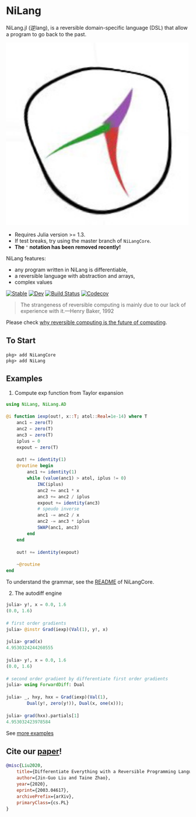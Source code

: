 # NiLang

NiLang.jl (逆lang), is a reversible domain-specific language (DSL) that allow a program to go back to the past.

<img src="docs/src/asset/logo2.jpg" width=500px/>

* Requires Julia version >= 1.3.
* If test breaks, try using the master branch of `NiLangCore`.
* **The `'` notation has been removed recently!**


NiLang features:

* any program written in NiLang is differentiable,
* a reversible language with abstraction and arrays,
* complex values

[![Stable](https://img.shields.io/badge/docs-stable-blue.svg)](https://GiggleLiu.github.io/NiLang.jl/stable)
[![Dev](https://img.shields.io/badge/docs-dev-blue.svg)](https://GiggleLiu.github.io/NiLang.jl/dev)
[![Build Status](https://travis-ci.com/GiggleLiu/NiLang.jl.svg?branch=master)](https://travis-ci.com/GiggleLiu/NiLang.jl)
[![Codecov](https://codecov.io/gh/GiggleLiu/NiLang.jl/branch/master/graph/badge.svg)](https://codecov.io/gh/GiggleLiu/NiLang.jl)

> The strangeness of reversible computing is mainly due to
> our lack of experience with it.—Henry Baker, 1992

Please check [why reversible computing is the future of computing](https://giggleliu.github.io/NiLang.jl/dev/why/).

## To Start
```
pkg> add NiLangCore
pkg> add NiLang
```

## Examples
1. Compute exp function from Taylor expansion

```julia
using NiLang, NiLang.AD

@i function iexp(out!, x::T; atol::Real=1e-14) where T
    anc1 ← zero(T)
    anc2 ← zero(T)
    anc3 ← zero(T)
    iplus ← 0
    expout ← zero(T)

    out! += identity(1)
    @routine begin
        anc1 += identity(1)
        while (value(anc1) > atol, iplus != 0)
            INC(iplus)
            anc2 += anc1 * x
            anc3 += anc2 / iplus
            expout += identity(anc3)
            # speudo inverse
            anc1 -= anc2 / x
            anc2 -= anc3 * iplus
            SWAP(anc1, anc3)
        end
    end

    out! += identity(expout)

    ~@routine
end
```

To understand the grammar, see the [README](https://github.com/GiggleLiu/NiLangCore.jl) of NiLangCore.

2. The autodiff engine

```julia
julia> y!, x = 0.0, 1.6
(0.0, 1.6)

# first order gradients
julia> @instr Grad(iexp)(Val(1), y!, x)

julia> grad(x)
4.9530324244260555

julia> y!, x = 0.0, 1.6
(0.0, 1.6)

# second order gradient by differentiate first order gradients
julia> using ForwardDiff: Dual

julia> _, hxy, hxx = Grad(iexp)(Val(1), 
        Dual(y!, zero(y!)), Dual(x, one(x)));

julia> grad(hxx).partials[1]
4.953032423978584
```

See [more examples](examples/)

## Cite our [paper](https://arxiv.org/abs/2003.04617)!

```bibtex
@misc{Liu2020,
    title={Differentiate Everything with a Reversible Programming Language},
    author={Jin-Guo Liu and Taine Zhao},
    year={2020},
    eprint={2003.04617},
    archivePrefix={arXiv},
    primaryClass={cs.PL}
}
```
